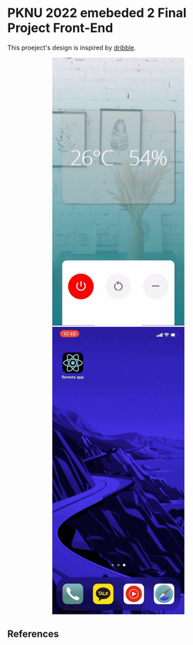 # PKNU 2022 emebeded 2 Final Project Front-End

This proeject's design is inspired by [dribble](https://dribbble.com/shots/6780481-Remote-Control-App/attachments/6780481-Remote-Control-App?mode=media).

<p align="center">
  <img src="./images/main.jpg" style="width: 300px" />
  <img src="./images/main.gif" style="width: 300px" />
</p>

## References
